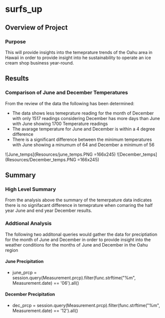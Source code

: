 # surfs_up

## Overview of Project

### Purpose

This will provide insights into the temeprature trends of the Oahu area in Hawaii in order to
provide insight into he sustainability to operate an ice cream shop business year-round.

## Results

### Comparison of June and December Temperatures

From the review of the data the following has been determined:
 - The data shows less temeprature reading for the month of December with only 1517 readings considering December has more days than June with June showing 1700 Temperature readings
 - The avarage temperature for June and December is within a 4 degree difference
 - There is a significant difference between the minimum temperatures with June showing a minumum of 64 and December a minimum of 56

![June_temps](Resources/june_temps.PNG =166x245) ![December_temps](Resources/December_temps.PNG =166x245)

## Summary

### High Level Summary

From the analysis above the summary of the temerpature data indicates there is no signifacant difference in
temeprature when comaring the half year June and end year December results.

### Addtional Analysis
The following two additonal queries would gather the data for preciptiation for the month of June and December in order
to provide insight into the weather conditions for the months of June and December in the Oahu region
#### June Precipitation
 - june_prcp = session.query(Measurement.prcp).filter(func.strftime("%m", Measurement.date) == '06').all()
 
#### December Precipitation
 - dec_prcp = session.query(Measurement.prcp).filter(func.strftime("%m", Measurement.date) == '12').all()

